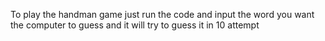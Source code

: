To play the handman game just run the code and input the word you want the computer to guess and it will try to guess it in 10 attempt
